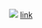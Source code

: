 <img src="../../../../../http://54.155.251.55:8000/ff.js.gif)">
<a href="../../../../../www.google.com">link</a>
